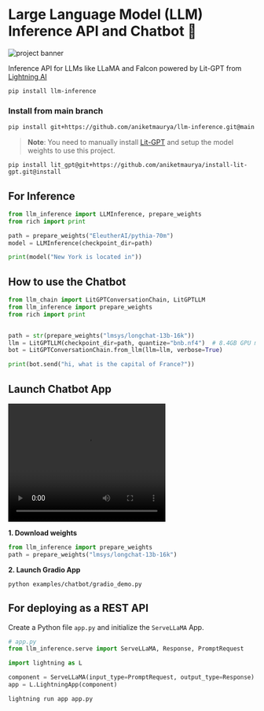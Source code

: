 # Large Language Model (LLM) Inference API and Chatbot 🦙

![project banner](https://github.com/aniketmaurya/llm-inference/raw/main/assets/llm-inference-min.png)

Inference API for LLMs like LLaMA and Falcon powered by Lit-GPT from [Lightning AI](https://lightning.ai)

```
pip install llm-inference
```

### Install from main branch
```bash
pip install git+https://github.com/aniketmaurya/llm-inference.git@main
```

> **Note**: You need to manually install [Lit-GPT](https://github.com/Lightning-AI/lit-gpt) and setup the model weights to use this project.

```
pip install lit_gpt@git+https://github.com/aniketmaurya/install-lit-gpt.git@install
```

## For Inference

```python
from llm_inference import LLMInference, prepare_weights
from rich import print

path = prepare_weights("EleutherAI/pythia-70m")
model = LLMInference(checkpoint_dir=path)

print(model("New York is located in"))
```


## How to use the Chatbot

```python
from llm_chain import LitGPTConversationChain, LitGPTLLM
from llm_inference import prepare_weights
from rich import print


path = str(prepare_weights("lmsys/longchat-13b-16k"))
llm = LitGPTLLM(checkpoint_dir=path, quantize="bnb.nf4")  # 8.4GB GPU memory
bot = LitGPTConversationChain.from_llm(llm=llm, verbose=True)

print(bot.send("hi, what is the capital of France?"))
```

## Launch Chatbot App

<video width="320" height="240" controls>
  <source src="/assets/chatbot-demo.mov" type="video/mp4">
</video>

**1. Download weights**
```py
from llm_inference import prepare_weights
path = prepare_weights("lmsys/longchat-13b-16k")
```

**2. Launch Gradio App**

```
python examples/chatbot/gradio_demo.py
```



## For deploying as a REST API

Create a Python file `app.py` and initialize the `ServeLLaMA` App.

```python
# app.py
from llm_inference.serve import ServeLLaMA, Response, PromptRequest

import lightning as L

component = ServeLLaMA(input_type=PromptRequest, output_type=Response)
app = L.LightningApp(component)
```

```bash
lightning run app app.py
```
